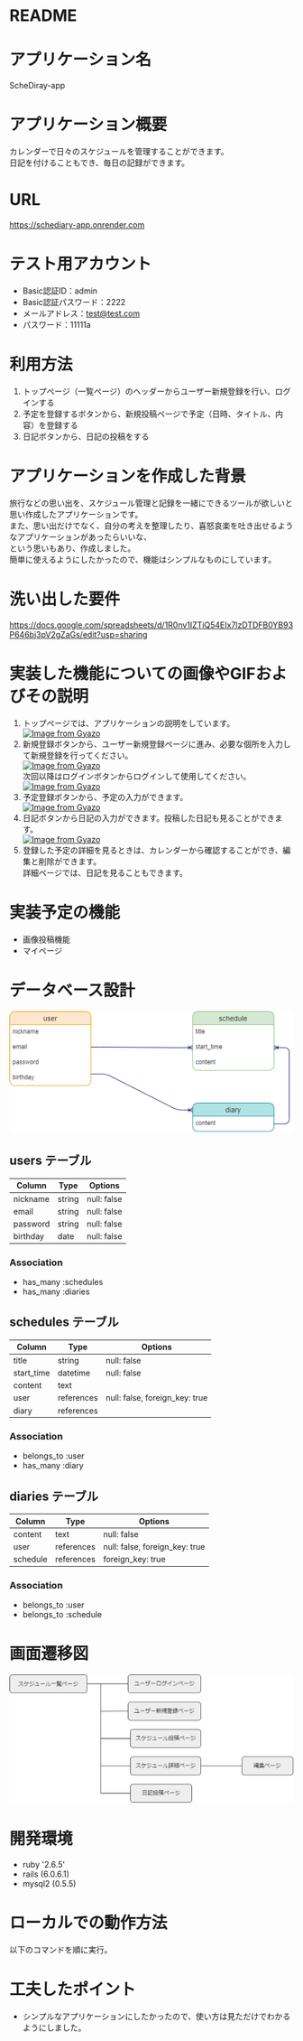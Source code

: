 # README

# アプリケーション名
  ScheDiray-app

# アプリケーション概要
  カレンダーで日々のスケジュールを管理することができます。  
  日記を付けることもでき、毎日の記録ができます。

# URL
  https://schediary-app.onrender.com

# テスト用アカウント
- Basic認証ID：admin  
- Basic認証パスワード：2222  
- メールアドレス：test@test.com  
- パスワード：11111a  

# 利用方法
  1. トップページ（一覧ページ）のヘッダーからユーザー新規登録を行い、ログインする
  2. 予定を登録するボタンから、新規投稿ページで予定（日時、タイトル、内容）を登録する
  3. 日記ボタンから、日記の投稿をする

# アプリケーションを作成した背景
  旅行などの思い出を、スケジュール管理と記録を一緒にできるツールが欲しいと思い作成したアプリケーションです。  
  また、思い出だけでなく、自分の考えを整理したり、喜怒哀楽を吐き出せるようなアプリケーションがあったらいいな、  
  という思いもあり、作成しました。  
  簡単に使えるようにしたかったので、機能はシンプルなものにしています。  

# 洗い出した要件
  https://docs.google.com/spreadsheets/d/1R0nv1IZTiQ54EIx7lzDTDFB0YB93P646bj3pV2gZaGs/edit?usp=sharing

# 実装した機能についての画像やGIFおよびその説明
  1. トップページでは、アプリケーションの説明をしています。  
  [![Image from Gyazo](https://i.gyazo.com/f30ed525256763e3f3d6f9b1ef1f6e33.png)](https://gyazo.com/f30ed525256763e3f3d6f9b1ef1f6e33)
  2. 新規登録ボタンから、ユーザー新規登録ページに進み、必要な個所を入力して新規登録を行ってください。  
  [![Image from Gyazo](https://i.gyazo.com/a53c910eb03529c048c6f38046183b61.png)](https://gyazo.com/a53c910eb03529c048c6f38046183b61)  
  次回以降はログインボタンからログインして使用してください。  
  [![Image from Gyazo](https://i.gyazo.com/29db0903ceebacf525bfe4c5ccb0888e.png)](https://gyazo.com/29db0903ceebacf525bfe4c5ccb0888e)
  3. 予定登録ボタンから、予定の入力ができます。  
  [![Image from Gyazo](https://i.gyazo.com/1ef61d8f174c5efb60f2d0374788e671.png)](https://gyazo.com/1ef61d8f174c5efb60f2d0374788e671)
  4. 日記ボタンから日記の入力ができます。投稿した日記も見ることができます。  
  [![Image from Gyazo](https://i.gyazo.com/fcf81809f7534ecacf5dc3a2779b9d3c.png)](https://gyazo.com/fcf81809f7534ecacf5dc3a2779b9d3c)
  5. 登録した予定の詳細を見るときは、カレンダーから確認することができ、編集と削除ができます。  
     詳細ページでは、日記を見ることもできます。

# 実装予定の機能
- 画像投稿機能  
- マイページ


# データベース設計
  ![](schediary.dio.png)

## users テーブル

| Column   | Type    | Options     |
| -------- | ------- | ----------- |
| nickname | string  | null: false |
| email    | string  | null: false |
| password | string  | null: false |
| birthday | date    | null: false |

### Association
- has_many :schedules
- has_many :diaries

## schedules テーブル
| Column     | Type       | Options                        |
| ---------- | ---------- | ------------------------------ |
| title      | string     | null: false                    |
| start_time | datetime   | null: false                    |
| content    | text       |                                |
| user       | references | null: false, foreign_key: true |
| diary      | references |                                |

### Association
- belongs_to :user
- has_many :diary


## diaries テーブル
| Column   | Type       | Options                        |
| -------- | ---------- | ------------------------------ |
| content  | text       | null: false                    |
| user     | references | null: false, foreign_key: true |
| schedule | references | foreign_key: true              |

### Association
- belongs_to :user
- belongs_to :schedule

# 画面遷移図
  ![](schediary-page.dio.png)

# 開発環境
- ruby '2.6.5'
- rails (6.0.6.1)
- mysql2 (0.5.5)


# ローカルでの動作方法
以下のコマンドを順に実行。


# 工夫したポイント
- シンプルなアプリケーションにしたかったので、使い方は見ただけでわかるようにしました。



